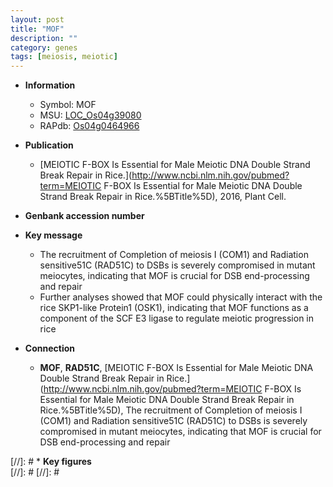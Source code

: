 ```yaml
---
layout: post
title: "MOF"
description: ""
category: genes
tags: [meiosis, meiotic]
---
```


* **Information**  
    + Symbol: MOF  
    + MSU: [LOC_Os04g39080](http://rice.plantbiology.msu.edu/cgi-bin/ORF_infopage.cgi?orf=LOC_Os04g39080)  
    + RAPdb: [Os04g0464966](http://rapdb.dna.affrc.go.jp/viewer/gbrowse_details/irgsp1?name=Os04g0464966)  

* **Publication**  
    + [MEIOTIC F-BOX Is Essential for Male Meiotic DNA Double Strand Break Repair in Rice.](http://www.ncbi.nlm.nih.gov/pubmed?term=MEIOTIC F-BOX Is Essential for Male Meiotic DNA Double Strand Break Repair in Rice.%5BTitle%5D), 2016, Plant Cell.

* **Genbank accession number**  

* **Key message**  
    + The recruitment of Completion of meiosis I (COM1) and Radiation sensitive51C (RAD51C) to DSBs is severely compromised in mutant meiocytes, indicating that MOF is crucial for DSB end-processing and repair
    + Further analyses showed that MOF could physically interact with the rice SKP1-like Protein1 (OSK1), indicating that MOF functions as a component of the SCF E3 ligase to regulate meiotic progression in rice

* **Connection**  
    + __MOF__, __RAD51C__, [MEIOTIC F-BOX Is Essential for Male Meiotic DNA Double Strand Break Repair in Rice.](http://www.ncbi.nlm.nih.gov/pubmed?term=MEIOTIC F-BOX Is Essential for Male Meiotic DNA Double Strand Break Repair in Rice.%5BTitle%5D), The recruitment of Completion of meiosis I (COM1) and Radiation sensitive51C (RAD51C) to DSBs is severely compromised in mutant meiocytes, indicating that MOF is crucial for DSB end-processing and repair

[//]: # * **Key figures**  
[//]: # 
[//]: # 
